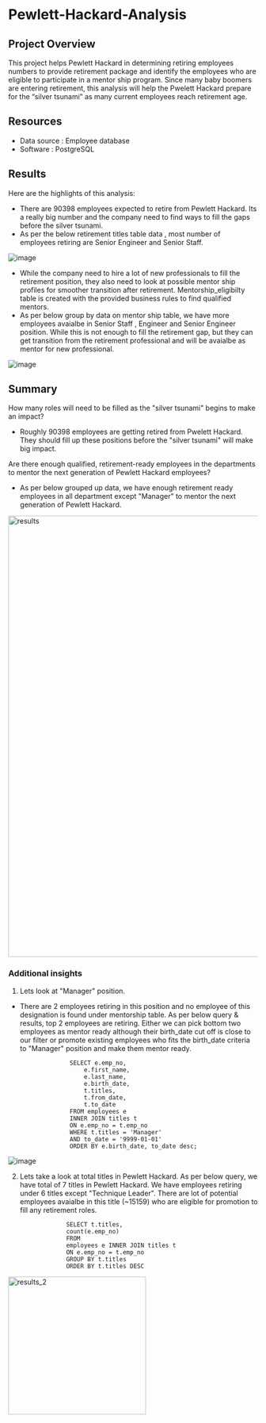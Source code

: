 # Pewlett-Hackard-Analysis

## Project Overview
This project helps Pewlett Hackard in determining retiring employees numbers to provide retirement package and identify the employees who are eligible to participate in a mentor ship program. Since many baby boomers are entering retirement, this analysis will help the Pwelett Hackard prepare for the “silver tsunami” as many current employees reach retirement age.

## Resources
- Data source : Employee database
- Software : PostgreSQL

## Results

Here are the highlights of this analysis:
- There are 90398 employees expected to retire from Pewlett Hackard. Its a really big number and the company need to find ways to fill the gaps before the silver tsunami. 
- As per the below retirement titles table data , most number of employees retiring are Senior Engineer and Senior Staff.

![image](https://user-images.githubusercontent.com/83181834/121790823-52d39e80-cb98-11eb-9675-dd0cfd44d033.png)

- While the company need to hire a lot of new professionals to fill the retirement position, they also need to look at possible mentor ship profiles for smoother transition after retirement. Mentorship_eligibilty table is created with the provided business rules to find qualified mentors.
- As per below group by data on mentor ship table, we have more employees avaialbe in Senior Staff , Engineer and Senior Engineer position. While this is not enough to fill the retirement gap, but they can get transition from the retirement professional and will be avaialbe as mentor for new professional.

![image](https://user-images.githubusercontent.com/83181834/121790834-667f0500-cb98-11eb-8c25-696146ec2eb6.png)


## Summary

How many roles will need to be filled as the "silver tsunami" begins to make an impact?
- Roughly 90398 employees are getting retired from Pwelett Hackard. They should fill up these positions before the "silver tsunami" will make big impact.

Are there enough qualified, retirement-ready employees in the departments to mentor the next generation of Pewlett Hackard employees?
- As per below grouped up data, we have enough retirement ready employees in all department except "Manager" to mentor the next generation of Pewlett Hackard.
<img width="890" alt="results" src="https://user-images.githubusercontent.com/83181834/121791346-c5934880-cb9d-11eb-8e43-e249d1622e4f.png">

### Additional insights
1. Lets look at "Manager" position. 
- There are 2 employees retiring in this position and no employee of this designation is found under mentorship table. As per below query & results, top 2 employees are retiring. Either we can pick bottom two employees as mentor ready although their birth_date cut off is close to our filter or promote existing employees who fits the birth_date criteria to "Manager" position and make them mentor ready.

					SELECT e.emp_no,
						e.first_name,
						e.last_name,
						e.birth_date,
						t.titles,
						t.from_date,
						t.to_date
					FROM employees e 
					INNER JOIN titles t
					ON e.emp_no = t.emp_no
					WHERE t.titles = 'Manager'
					AND to_date = '9999-01-01'
					ORDER BY e.birth_date, to_date desc;
![image](https://user-images.githubusercontent.com/83181834/121791487-fd4ec000-cb9e-11eb-9c59-e3a09903a06b.png)

2. Lets take a look at total titles in Pewlett Hackard. As per below query, we have total of 7 titles in Pewlett Hackard. We have employees retiring under 6 titles except "Technique Leader".  There are lot of potential employees avaialbe in this title (~15159) who are eligible for promotion to fill any retirement roles. 

					SELECT t.titles,
					count(e.emp_no)
					FROM
					employees e INNER JOIN titles t
					ON e.emp_no = t.emp_no
					GROUP BY t.titles
					ORDER BY t.titles DESC
					
<img width="278" alt="results_2" src="https://user-images.githubusercontent.com/83181834/122168697-749b8280-ce31-11eb-8e23-b3748e45e112.png">

